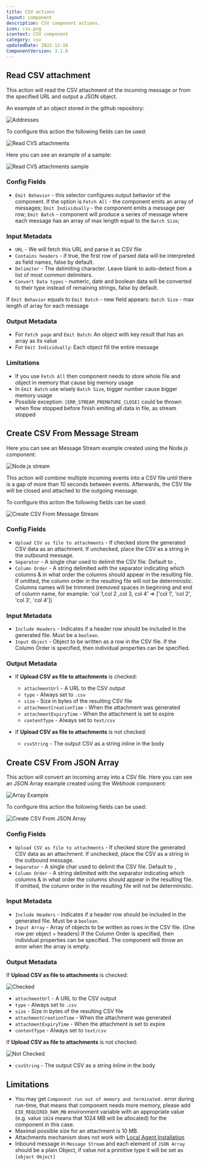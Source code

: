 ```yaml
---
title: CSV actions
layout: component
description: CSV component actions.
icon: csv.png
icontext: CSV component
category: csv
updatedDate: 2022-12-16
ComponentVersion: 3.1.6
---
```


## Read CSV attachment

This action will read the CSV attachment of the incoming message or from the specified URL and output a JSON object.

An example of an object stored in the github repository:

![Addresses](img/addresses.png)

To configure this action the following fields can be used:

![Read CVS attachments](img/read-CSV-attachment.png)

Here you can see an example of a sample:

![Read CVS attachments sample](img/read-sample.png)

### Config Fields

*   `Emit Behavior` - this selector configures output behavior of the component. If the option is `Fetch All` - the component emits an array of messages; `Emit Individually` - the component emits a message per row; `Emit Batch` - component will produce a series of message where each message has an array of max length equal to the `Batch Size`;

### Input Metadata

*   `URL` - We will fetch this URL and parse it as CSV file
*   `Contains headers` - if true, the first row of parsed data will be interpreted as field names, false by default.
*   `Delimiter` - The delimiting character. Leave blank to auto-detect from a list of most common delimiters.
*   `Convert Data types` - numeric, date and boolean data will be converted to their type instead of remaining strings, false by default.

If `Emit Behavior` equals to `Emit Batch` - new field appears: `Batch Size` - max length of array for each message

### Output Metadata

- For `Fetch page` and `Emit Batch`: An object with key *result* that has an array as its value
- For `Emit Individually`:  Each object fill the entire message

### Limitations

* If you use `Fetch All` then component needs to store whole file and object in memory that cause big memory usage
* In `Emit Batch` use wisely `Batch Size`, bigger number cause bigger memory usage
* Possible exception: `[ERR_STREAM_PREMATURE_CLOSE]` could be thrown when flow stopped before finish emiting all data in file, as stream stopped

## Create CSV From Message Stream

Here you can see an Message Stream example created using the Node.js component:

![Node.js stream](img/nodejs-stream.png)

This action will combine multiple incoming events into a CSV file until there is a gap
of more than 10 seconds between events. Afterwards, the CSV file will be closed
and attached to the outgoing message.

To configure this action the following fields can be used:

![Create CSV From Message Stream](img/create-csv-from-message-stream.png)

### Config Fields

* `Upload CSV as file to attachments` -  If checked store the generated CSV data as an attachment. If unchecked, place the CSV as a string in the outbound message.
* `Separator` - A single char used to delimit the CSV file. Default to `,`
* `Column Order` - A string delimited with the separator indicating which columns & in what order the columns should appear in the resulting file. If omitted, the column order in the resulting file will not be deterministic. Columns names will be trimmed (removed spaces in beginning and end of column name, for example: 'col 1,col 2 ,col 3, col 4' => ['col 1', 'col 2', 'col 3', 'col 4'])

### Input Metadata

* `Include Headers` - Indicates if a header row should be included in the generated file. Must be a `boolean`.
* `Input Object` - Object to be written as a row in the CSV file. If the Column Order is specified, then individual properties can be specified.

### Output Metadata

* If **Upload CSV as file to attachments** is checked:
  * `attachmentUrl` - A URL to the CSV output
  * `type` - Always set to `.csv`
  * `size` - Size in bytes of the resulting CSV file
  * `attachmentCreationTime` - When the attachment was generated
  * `attachmentExpiryTime` - When the attachment is set to expire
  * `contentType` - Always set to `text/csv`

* If **Upload CSV as file to attachments** is not checked:
  * `csvString` - The output CSV as a string inline in the body

## Create CSV From JSON Array

This action will convert an incoming array into a CSV file.
Here you can see an JSON Array example created using the Webhook component:

![Array Example](img/array-example.png)

To configure this action the following fields can be used:

![Create CSV From JSON Array](img/create-csv-from-json-array.png)

### Config Fields

* `Upload CSV as file to attachments` -  If checked store the generated CSV data as an attachment. If unchecked, place the CSV as a string in the outbound message.
* `Separator` - A single char used to delimit the CSV file. Default to `,`
* `Column Order` - A string delimited with the separator indicating which columns & in what order the columns should appear in the resulting file. If omitted, the column order in the resulting file will not be deterministic.

### Input Metadata

* `Include Headers` - Indicates if a header row should be included in the generated file. Must be a `boolean`.
* `Input Array` - Array of objects to be written as rows in the CSV file. (One row per object + headers) If the Column Order is specified, then individual properties can be specified. The component will throw an error when the array is empty.

### Output Metadata

If **Upload CSV as file to attachments** is checked:

![Checked](img/checked.png)

  * `attachmentUrl` - A URL to the CSV output
  * `type` - Always set to `.csv`
  * `size` - Size in bytes of the resulting CSV file
  * `attachmentCreationTime` - When the attachment was generated
  * `attachmentExpiryTime` - When the attachment is set to expire
  * `contentType` - Always set to `text/csv`

If **Upload CSV as file to attachments** is not checked:

![Not Checked](img/not-checked.png)

  * `csvString` - The output CSV as a string inline in the body

## Limitations

* You may get `Component run out of memory and terminated.` error during run-time, that means that component needs more memory, please add
 `EIO_REQUIRED_RAM_MB` environment variable with an appropriate value (e.g. value `1024` means that 1024 MB will be allocated) for the component in this case.
* Maximal possible size for an attachment is 10 MB.
* Attachments mechanism does not work with [Local Agent Installation](https://docs.elastic.io/getting-started/local-agent.html)
* Inbound message in `Message Stream` and each element of `JSON Array` should be a plain Object, if value not a primitive type it will be set as `[object Object]`
